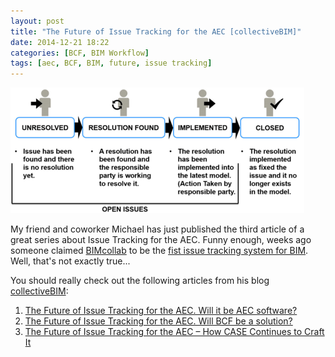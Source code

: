 ```yaml
---
layout: post
title: "The Future of Issue Tracking for the AEC [collectiveBIM]"
date: 2014-12-21 18:22
categories: [BCF, BIM Workflow]
tags: [aec, BCF, BIM, future, issue tracking]
---
```

[![Issue-Tracking-e1399595905871](/assets/2014/12/Issue-Tracking-e1399595905871-470x201.png)](/assets/2014/12/Issue-Tracking-e1399595905871-470x201.png)

My friend and coworker Michael has just published the third article of a great series about Issue Tracking for the AEC.
Funny enough, weeks ago someone claimed [BIMcollab](http://www.bimcollab.com/en/default.aspx) to be the [fist issue tracking system for BIM](http://bimoutsourcing.com/bimcollab-is-the-first-ever-issue-tracking-sytem-for-bim-projects.html). Well, that's not exactly true...

You should really check out the following articles from his blog [collectiveBIM](http://collectivebim.com/):

1.  [The Future of Issue Tracking for the AEC. Will it be AEC software?](http://collectivebim.com/future-issue-tracking-aec/)
2.  [The Future of Issue Tracking for the AEC. Will BCF be a solution?](http://collectivebim.com/future-issue-tracking-bcf/)
3.  [The Future of Issue Tracking for the AEC – How CASE Continues to Craft It](http://collectivebim.com/future-issue-tracking-aec-case-jira-solibri-bcf/)
